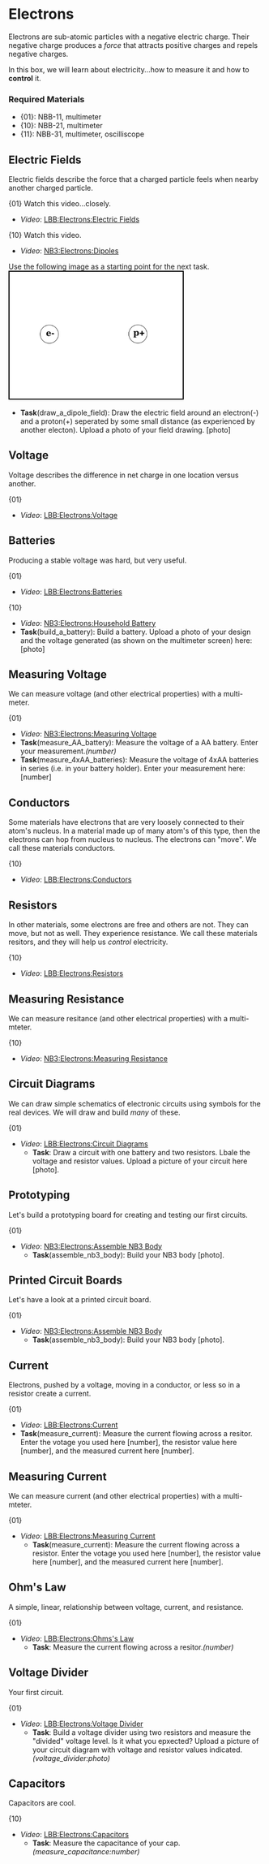 # Electrons

Electrons are sub-atomic particles with a negative electric charge. Their negative charge produces a *force* that attracts positive charges and repels negative charges.

In this box, we will learn about electricity...how to measure it and how to **control** it.

### Required Materials

- {01}: NBB-11, multimeter
- {10}: NBB-21, multimeter
- {11}: NBB-31, multimeter, oscilliscope

## Electric Fields

Electric fields describe the force that a charged particle feels when nearby another charged particle.

{01}
Watch this video...closely.
- *Video*: [LBB:Electrons:Electric Fields](https://vimeo.com/625820421)

{10}
Watch this video.
- *Video*: [NB3:Electrons:Dipoles](https://vimeo.com/843622939)

Use the following image as a starting point for the next task.
<img src="../electrons/_data/images/dipole_field_template.png" alt="dipole field template" height="250" style="border: 2px solid #000000;"/>

- **Task**(draw_a_dipole_field): Draw the electric field around an electron(-) and a proton(+) seperated by some small distance (as experienced by another electon). Upload a photo of your field drawing. [photo]

## Voltage

Voltage describes the difference in net charge in one location versus another.

{01}
- *Video*: [LBB:Electrons:Voltage](https://vimeo.com/XXX)

## Batteries

Producing a stable voltage was hard, but very useful.

{01}
- *Video*: [LBB:Electrons:Batteries](https://vimeo.com/XXX)

{10}
- *Video*: [NB3:Electrons:Household Battery](https://vimeo.com/XXX)
- **Task**(build_a_battery): Build a battery. Upload a photo of your design and the voltage generated (as shown on the multimeter screen) here: [photo]
 
## Measuring Voltage

We can measure voltage (and other electrical properties) with a multi-meter.

{01}
- *Video*: [NB3:Electrons:Measuring Voltage](https://vimeo.com/XXX)
- **Task**(measure_AA_battery): Measure the voltage of a AA battery. Enter your measurement.*(number)*
- **Task**(measure_4xAA_batteries): Measure the voltage of 4xAA batteries in series (i.e. in your battery holder). Enter your measurement here: [number]

## Conductors

Some materials have electrons that are very loosely connected to their atom's nucleus. In a material made up of many atom's of this type, then the electrons can hop from nucleus to nucleus. The electrons can "move". We call these materials conductors.

{10}
- *Video*: [LBB:Electrons:Conductors](https://vimeo.com/XXX)

## Resistors

In other materials, some electrons are free and others are not. They can move, but not as well. They experience resistance. We call these materials resitors, and they will help us *control* electricity.

{10}
- *Video*: [LBB:Electrons:Resistors](https://vimeo.com/XXX)

## Measuring Resistance

We can measure resitance (and other electrical properties) with a multi-mteter.

{10}
- *Video*: [NB3:Electrons:Measuring Resistance](https://vimeo.com/XXX)

## Circuit Diagrams

We can draw simple schematics of electronic circuits using symbols for the real devices. We will draw and build *many* of these.

{01}
- *Video*: [LBB:Electrons:Circuit Diagrams](https://vimeo.com/XXX)
  - **Task**: Draw a circuit with one battery and two resistors. Lbale the voltage and resistor values. Upload a picture of your circuit here [photo].

## Prototyping

Let's build a prototyping board for creating and testing our first circuits.

{01}
- *Video*: [NB3:Electrons:Assemble NB3 Body](https://vimeo.com/XXX)
  - **Task**(assemble_nb3_body): Build your NB3 body [photo].

## Printed Circuit Boards

Let's have a look at a printed circuit board.

{01}
- *Video*: [NB3:Electrons:Assemble NB3 Body](https://vimeo.com/XXX)
  - **Task**(assemble_nb3_body): Build your NB3 body [photo].
  
## Current

Electrons, pushed by a voltage, moving in a conductor, or less so in a resistor create a current.

{01}
- *Video*: [LBB:Electrons:Current](https://vimeo.com/XXX)
- **Task**(measure_current): Measure the current flowing across a resitor. Enter the votage you used here [number], the resistor value here [number], and the measured current here [number].

## Measuring Current

We can measure current (and other electrical properties) with a multi-mteter.

{01}
- *Video*: [LBB:Electrons:Measuring Current](https://vimeo.com/XXX)
  - **Task**(measure_current): Measure the current flowing across a resistor. Enter the votage you used here [number], the resistor value here [number], and the measured current here [number].

## Ohm's Law

A simple, linear, relationship between voltage, current, and resistance.

{01}
- *Video*: [LBB:Electrons:Ohms's Law](https://vimeo.com/XXX)
  - **Task**: Measure the current flowing across a resitor.*(number)*

## Voltage Divider

Your first circuit.

{01}
- *Video*: [LBB:Electrons:Voltage Divider](https://vimeo.com/625820421)
  - **Task**: Build a voltage divider using two resistors and measure the "divided" voltage level. Is it what you epxected? Upload a picture of your circuit diagram with voltage and resistor values indicated. *(voltage_divider:photo)*

## Capacitors

Capacitors are cool.

{10}
- *Video*: [LBB:Electrons:Capacitors](https://vimeo.com/625820421)
  - **Task**: Measure the capacitance of your cap.*(measure_capacitance:number)*
